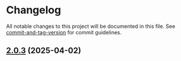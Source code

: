 # Changelog

All notable changes to this project will be documented in this file. See [commit-and-tag-version](https://github.com/absolute-version/commit-and-tag-version) for commit guidelines.

## [2.0.3](https://github.com/surveyjs/survey-creator/compare/v2.0.2...v2.0.3) (2025-04-02)
